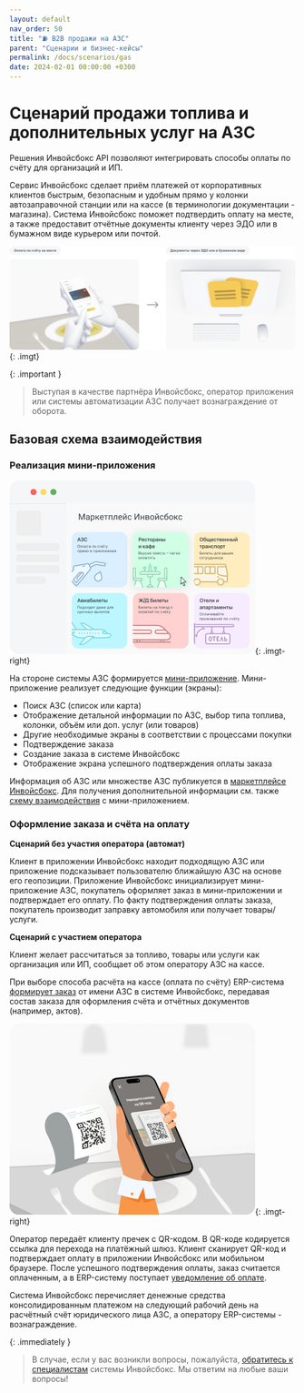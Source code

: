 ```yaml
---
layout: default
nav_order: 50
title: "⛽ B2B продажи на АЗС"
parent: "Сценарии и бизнес-кейсы"
permalink: /docs/scenarios/gas
date: 2024-02-01 00:00:00 +0300
---
```


# Сценарий продажи топлива и дополнительных услуг на АЗС

Решения Инвойсбокс API позволяют интегрировать способы оплаты по счёту для организаций и ИП.

Сервис Инвойсбокс сделает приём платежей от корпоративных клиентов быстрым, безопасным и удобным
прямо у колонки автозаправочной станции или на кассе (в терминологии документации - магазина).
Система Инвойсбокс поможет подтвердить оплату на месте, а также предоставит отчётные документы
клиенту через ЭДО или в бумажном виде курьером или почтой.

![Подключить](/assets/images/scenarios/ras/frame1.png){: .imgt}

{: .important }
> Выступая в качестве партнёра Инвойсбокс, оператор приложения или системы автоматизации АЗС получает
> вознаграждение от оборота.

## Базовая схема взаимодействия

### Реализация мини-приложения

![Маркетплейс](/assets/images/scenarios/ras/marketplace.png){: .imgt-right}

На стороне системы АЗС формируется [мини-приложение](/docs/marketplace/mini-apps/). Мини-приложение
реализует следующие функции (экраны):
- Поиск АЗС (список или карта)
- Отображение детальной информации по АЗС, выбор типа топлива, колонки, объём или доп. услуг (или товаров)
- Другие необходимые экраны в соответствии с процессами покупки
- Подтверждение заказа
- Создание заказа в системе Инвойсбокс
- Отображение экрана успешного подтверждения оплаты заказа

Информация об АЗС или множестве АЗС публикуется в [маркетплейсе Инвойсбокс](/docs/marketplace).
Для получения дополнительной информации см. также [схему взаимодействия](/docs/marketplace/schema/) с
мини-приложением.

### Оформление заказа и счёта на оплату

**Сценарий без участия оператора (автомат)**

Клиент в приложении Инвойсбокс находит подходящую АЗС или приложение подсказывает пользователю ближайшую АЗС
на основе его геопозиции. Приложение Инвойсбокс инициализирует мини-приложение АЗС, покупатель оформляет заказ
в мини-приложении и подтверждает его оплату. По факту подтверждения оплаты заказа, покупатель производит заправку
автомобиля или получает товары/услуги.

**Сценарий с участием оператора**

Клиент желает рассчитаться за топливо, товары или услуги как организация или ИП, сообщает об этом оператору АЗС на
кассе.

При выборе способа расчёта на кассе (оплата по счёту) ERP-система [формирует заказ](/docs/merchant/order/create/)
от имени АЗС в системе Инвойсбокс, передавая состав заказа для оформления счёта и отчётных документов
(например, актов).

![Пречек](/assets/images/scenarios/ras/frame3.png){: .imgt-right}

Оператор передаёт клиенту пречек с QR-кодом. В QR-коде кодируется ссылка для перехода на платёжный шлюз.
Клиент сканирует QR-код и подтверждает оплату в приложении Инвойсбокс или мобильном браузере. После успешного подтверждения
оплаты, заказ считается оплаченным, а в ERP-систему поступает [уведомление об оплате](/docs/merchant/notification).

Система Инвойсбокс перечисляет денежные средства консолидированным платежом на следующий рабочий день на
расчётный счёт юридического лица АЗС, а оператору ERP-системы - вознаграждение.


{: .immediately }
> В случае, если у вас возникли вопросы, пожалуйста, [обратитесь к специалистам](https://www.invoicebox.ru/ru/contacts/feedback.html)
> системы Инвойсбокс. Мы ответим на любые ваши вопросы!
